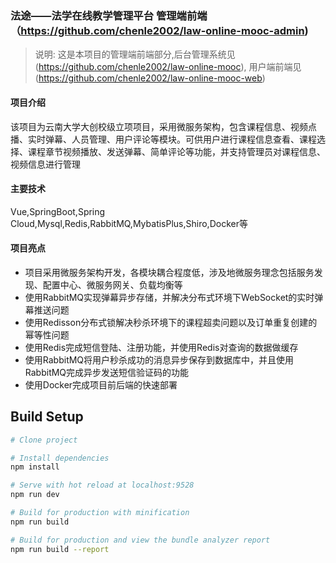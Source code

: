 ### 法途——法学在线教学管理平台 管理端前端（https://github.com/chenle2002/law-online-mooc-admin)
> 说明: 这是本项目的管理端前端部分,后台管理系统见(https://github.com/chenle2002/law-online-mooc),
用户端前端见(https://github.com/chenle2002/law-online-mooc-web)
#### 项目介绍
该项目为云南大学大创校级立项项目，采用微服务架构，包含课程信息、视频点播、实时弹幕、人员管理、用户评论等模块。可供用户进行课程信息查看、课程选择、课程章节视频播放、发送弹幕、简单评论等功能，并支持管理员对课程信息、视频信息进行管理

#### 主要技术

Vue,SpringBoot,Spring Cloud,Mysql,Redis,RabbitMQ,MybatisPlus,Shiro,Docker等

#### 项目亮点

* 项目采用微服务架构开发，各模块耦合程度低，涉及地微服务理念包括服务发现、配置中心、微服务网关、负载均衡等
* 使用RabbitMQ实现弹幕异步存储，并解决分布式环境下WebSocket的实时弹幕推送问题
* 使用Redisson分布式锁解决秒杀环境下的课程超卖问题以及订单重复创建的幂等性问题
* 使用Redis完成短信登陆、注册功能，并使用Redis对查询的数据做缓存
* 使用RabbitMQ将用户秒杀成功的消息异步保存到数据库中，并且使用RabbitMQ完成异步发送短信验证码的功能
* 使用Docker完成项目前后端的快速部署

## Build Setup

```bash
# Clone project

# Install dependencies
npm install

# Serve with hot reload at localhost:9528
npm run dev

# Build for production with minification
npm run build

# Build for production and view the bundle analyzer report
npm run build --report
```